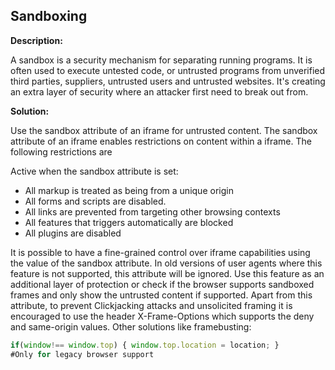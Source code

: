 
Sandboxing
-------

**Description:**

A sandbox is a security mechanism for separating running programs. 
It is often used to execute untested code, or untrusted programs from 
unverified third parties, suppliers, untrusted users and untrusted websites. It's creating 
an extra layer of security where an attacker first need to break out from.


**Solution:**

Use the sandbox attribute of an iframe for untrusted content. The sandbox attribute of an 
iframe enables restrictions on content within a iframe. The following restrictions are 

Active when the sandbox attribute is set: 

- All markup is treated as being from a unique origin
- All forms and scripts are disabled. 
- All links are prevented from targeting other browsing contexts 
- All features that triggers automatically are blocked 
- All plugins are disabled 

It is possible to have a fine-grained control over iframe capabilities using the value of 
the sandbox attribute. In old versions of user agents where this feature is not supported, 
this attribute will be ignored. Use this feature as an additional layer of protection or 
check if the browser supports sandboxed frames and only show the untrusted 
content if supported. Apart from this attribute, to prevent Clickjacking attacks and 
unsolicited framing it is encouraged to use the header X-Frame-Options which supports 
the deny and same-origin values. Other solutions like framebusting: 

```javascript
if(window!== window.top) { window.top.location = location; } 
#Only for legacy browser support
```
